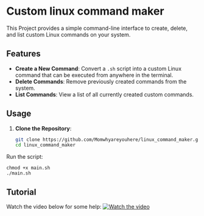 # Custom linux command maker

This Project provides a simple command-line interface to create, delete, and list custom Linux commands on your system.


## Features

- **Create a New Command**: Convert a `.sh` script into a custom Linux command that can be executed from anywhere in the terminal.
- **Delete Commands**: Remove previously created commands from the system.
- **List Commands**: View a list of all currently created custom commands.


## Usage

1. **Clone the Repository**:
   ```bash
   git clone https://github.com/Momwhyareyouhere/linux_command_maker.git
   cd linux_command_maker
   ```
Run the script:
```
chmod +x main.sh
./main.sh
```
## Tutorial
Watch the video below for some help:
[![Watch the video](https://i.sstatic.net/Vp2cE.png)](https://youtu.be/vt5fpE0bzSY)


